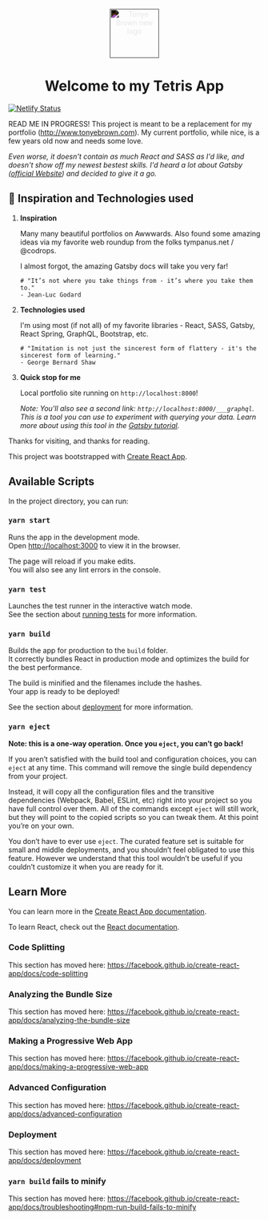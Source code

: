 <p align="center">
  <a href="https://tetris.tonyebrown.com">
    <img alt="Tonye Brown new logo" style="filter: invert(1)" src="http://3.bp.blogspot.com/-GjqjxCgQ3s4/WrIFh_DvnJI/AAAAAAAAoec/Vnf6_L_VoD8HGXGrY2P897KGmmhHlk40QCK4BGAYYCw/s1600/tbb%2Blogo%2B4%2Bwhite%2B2%2Bsmall.png" width="98" />
  </a>
</p>
<h1 align="center">
  Welcome to my Tetris App
</h1>


[![Netlify Status](https://api.netlify.com/api/v1/badges/42ded2b2-63d9-4963-9e26-4ae1b85bee6b/deploy-status)](https://app.netlify.com/sites/tonye/deploys)


READ ME IN PROGRESS!
This project is meant to be a replacement for my portfolio (http://www.tonyebrown.com). My current portfolio, while nice, is a few years old now and needs some love.

_Even worse, it doesn't contain as much React and SASS as I'd like, and doesn't show off my newest bestest skills. I'd heard a lot about Gatsby ([official Website](https://www.gatsbyjs.org/)) and decided to give it a go._


## 🚀 Inspiration and Technologies used 

1.  **Inspiration**

    Many many beautiful portfolios on Awwwards. Also found some amazing ideas via my favorite web roundup from the folks tympanus.net / @codrops. 
    
    I almost forgot, the amazing Gatsby docs will take you very far! 

    ```shell
    # "It’s not where you take things from - it’s where you take them to."
    - Jean-Luc Godard
    ```

1.  **Technologies used**

    I'm using most (if not all) of my favorite libraries - React, SASS, Gatsby, React Spring, GraphQL, Bootstrap, etc.

    ```shell
    # "Imitation is not just the sincerest form of flattery - it's the sincerest form of learning."
    - George Bernard Shaw
    ```

1.  **Quick stop for me**

    Local portfolio site running on `http://localhost:8000`!

    _Note: You'll also see a second link: _`http://localhost:8000/___graphql`_. This is a tool you can use to experiment with querying your data. Learn more about using this tool in the [Gatsby tutorial](https://www.gatsbyjs.org/tutorial/part-five/#introducing-graphiql)._





Thanks for visiting, and thanks for reading.


This project was bootstrapped with [Create React App](https://github.com/facebook/create-react-app).

## Available Scripts

In the project directory, you can run:

### `yarn start`

Runs the app in the development mode.<br />
Open [http://localhost:3000](http://localhost:3000) to view it in the browser.

The page will reload if you make edits.<br />
You will also see any lint errors in the console.

### `yarn test`

Launches the test runner in the interactive watch mode.<br />
See the section about [running tests](https://facebook.github.io/create-react-app/docs/running-tests) for more information.

### `yarn build`

Builds the app for production to the `build` folder.<br />
It correctly bundles React in production mode and optimizes the build for the best performance.

The build is minified and the filenames include the hashes.<br />
Your app is ready to be deployed!

See the section about [deployment](https://facebook.github.io/create-react-app/docs/deployment) for more information.

### `yarn eject`

**Note: this is a one-way operation. Once you `eject`, you can’t go back!**

If you aren’t satisfied with the build tool and configuration choices, you can `eject` at any time. This command will remove the single build dependency from your project.

Instead, it will copy all the configuration files and the transitive dependencies (Webpack, Babel, ESLint, etc) right into your project so you have full control over them. All of the commands except `eject` will still work, but they will point to the copied scripts so you can tweak them. At this point you’re on your own.

You don’t have to ever use `eject`. The curated feature set is suitable for small and middle deployments, and you shouldn’t feel obligated to use this feature. However we understand that this tool wouldn’t be useful if you couldn’t customize it when you are ready for it.

## Learn More

You can learn more in the [Create React App documentation](https://facebook.github.io/create-react-app/docs/getting-started).

To learn React, check out the [React documentation](https://reactjs.org/).

### Code Splitting

This section has moved here: https://facebook.github.io/create-react-app/docs/code-splitting

### Analyzing the Bundle Size

This section has moved here: https://facebook.github.io/create-react-app/docs/analyzing-the-bundle-size

### Making a Progressive Web App

This section has moved here: https://facebook.github.io/create-react-app/docs/making-a-progressive-web-app

### Advanced Configuration

This section has moved here: https://facebook.github.io/create-react-app/docs/advanced-configuration

### Deployment

This section has moved here: https://facebook.github.io/create-react-app/docs/deployment

### `yarn build` fails to minify

This section has moved here: https://facebook.github.io/create-react-app/docs/troubleshooting#npm-run-build-fails-to-minify
